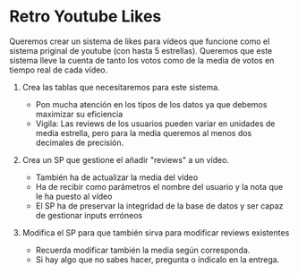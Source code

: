 
# Retro Youtube Likes

Queremos crear un sistema de likes para vídeos que funcione como el sistema priginal de youtube (con hasta 5 estrellas). Queremos que este sistema lleve la cuenta de tanto los votos como de la media de votos en tiempo real de cada vídeo.

1. Crea las tablas que necesitaremos para este sistema.
    - Pon mucha atención en los tipos de los datos ya que debemos maximizar su eficiencia
    - Vigila: Las reviews de los usuarios pueden variar en unidades de media estrella, pero para la media queremos al menos dos decimales de precisión.

2. Crea un SP que gestione el añadir "reviews" a un vídeo.
    - También ha de actualizar la media del vídeo
    - Ha de recibir como parámetros el nombre del usuario y la nota que le ha puesto al vídeo
    - El SP ha de preservar la integridad de la base de datos y ser capaz de gestionar inputs erróneos

3. Modifica el SP para que también sirva para modificar reviews existentes
    - Recuerda modificar también la media según corresponda.
    - Si hay algo que no sabes hacer, pregunta o índicalo en la entrega.